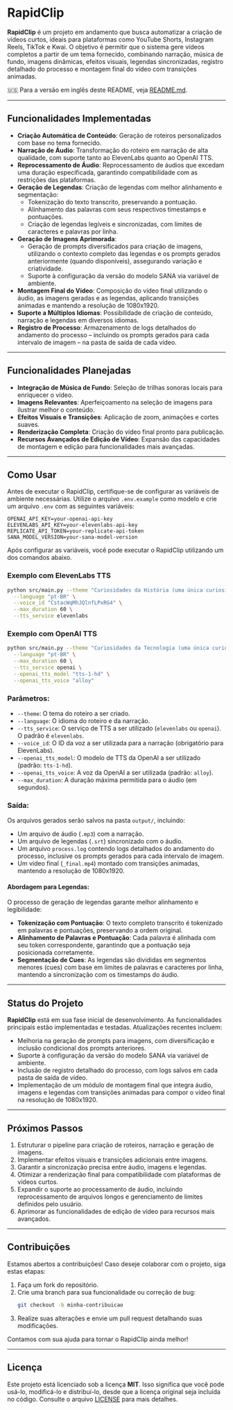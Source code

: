 # **RapidClip**

**RapidClip** é um projeto em andamento que busca automatizar a criação de vídeos curtos, ideais para plataformas como YouTube Shorts, Instagram Reels, TikTok e Kwai. O objetivo é permitir que o sistema gere vídeos completos a partir de um tema fornecido, combinando narração, música de fundo, imagens dinâmicas, efeitos visuais, legendas sincronizadas, registro detalhado do processo e montagem final do vídeo com transições animadas.

🇺🇸 Para a versão em inglês deste README, veja [README.md](README.md).

---

## **Funcionalidades Implementadas**

- **Criação Automática de Conteúdo**: Geração de roteiros personalizados com base no tema fornecido.
- **Narração de Áudio**: Transformação do roteiro em narração de alta qualidade, com suporte tanto ao ElevenLabs quanto ao OpenAI TTS.
- **Reprocessamento de Áudio**: Reprocessamento de áudios que excedam uma duração especificada, garantindo compatibilidade com as restrições das plataformas.
- **Geração de Legendas**: Criação de legendas com melhor alinhamento e segmentação:
  - Tokenização do texto transcrito, preservando a pontuação.
  - Alinhamento das palavras com seus respectivos timestamps e pontuações.
  - Criação de legendas legíveis e sincronizadas, com limites de caracteres e palavras por linha.
- **Geração de Imagens Aprimorada**:
  - Geração de prompts diversificados para criação de imagens, utilizando o contexto completo das legendas e os prompts gerados anteriormente (quando disponíveis), assegurando variação e criatividade.
  - Suporte à configuração da versão do modelo SANA via variável de ambiente.
- **Montagem Final do Vídeo**: Composição do vídeo final utilizando o áudio, as imagens geradas e as legendas, aplicando transições animadas e mantendo a resolução de 1080x1920.
- **Suporte a Múltiplos Idiomas**: Possibilidade de criação de conteúdo, narração e legendas em diversos idiomas.
- **Registro de Processo**: Armazenamento de logs detalhados do andamento do processo – incluindo os prompts gerados para cada intervalo de imagem – na pasta de saída de cada vídeo.

---

## **Funcionalidades Planejadas**

- **Integração de Música de Fundo**: Seleção de trilhas sonoras locais para enriquecer o vídeo.
- **Imagens Relevantes**: Aperfeiçoamento na seleção de imagens para ilustrar melhor o conteúdo.
- **Efeitos Visuais e Transições**: Aplicação de zoom, animações e cortes suaves.
- **Renderização Completa**: Criação do vídeo final pronto para publicação.
- **Recursos Avançados de Edição de Vídeo**: Expansão das capacidades de montagem e edição para funcionalidades mais avançadas.

---

## **Como Usar**

Antes de executar o RapidClip, certifique-se de configurar as variáveis de ambiente necessárias. Utilize o arquivo `.env.example` como modelo e crie um arquivo `.env` com as seguintes variáveis:

```plaintext
OPENAI_API_KEY=your-openai-api-key
ELEVENLABS_API_KEY=your-elevenlabs-api-key
REPLICATE_API_TOKEN=your-replicate-api-token
SANA_MODEL_VERSION=your-sana-model-version
```

Após configurar as variáveis, você pode executar o RapidClip utilizando um dos comandos abaixo.

### Exemplo com ElevenLabs TTS

```bash
python src/main.py --theme "Curiosidades da História (uma única curiosidade)" \
  --language "pt-BR" \
  --voice_id "CstacWqMhJQlnfLPxRG4" \
  --max_duration 60 \
  --tts_service elevenlabs
```

### Exemplo com OpenAI TTS

```bash
python src/main.py --theme "Curiosidades da Tecnologia (uma única curiosidade)" \
  --language "pt-BR" \
  --max_duration 60 \
  --tts_service openai \
  --openai_tts_model "tts-1-hd" \
  --openai_tts_voice "alloy"
```

### Parâmetros:
- `--theme`: O tema do roteiro a ser criado.
- `--language`: O idioma do roteiro e da narração.
- `--tts_service`: O serviço de TTS a ser utilizado (`elevenlabs` ou `openai`). O padrão é `elevenlabs`.
- `--voice_id`: O ID da voz a ser utilizada para a narração (obrigatório para ElevenLabs).
- `--openai_tts_model`: O modelo de TTS da OpenAI a ser utilizado (padrão: `tts-1-hd`).
- `--openai_tts_voice`: A voz da OpenAI a ser utilizada (padrão: `alloy`).
- `--max_duration`: A duração máxima permitida para o áudio (em segundos).

### Saída:
Os arquivos gerados serão salvos na pasta `output/`, incluindo:
- Um arquivo de áudio (`.mp3`) com a narração.
- Um arquivo de legendas (`.srt`) sincronizado com o áudio.
- Um arquivo `process.log` contendo logs detalhados do andamento do processo, inclusive os prompts gerados para cada intervalo de imagem.
- Um vídeo final (`_final.mp4`) montado com transições animadas, mantendo a resolução de 1080x1920.

#### Abordagem para Legendas:
O processo de geração de legendas garante melhor alinhamento e legibilidade:
- **Tokenização com Pontuação**: O texto completo transcrito é tokenizado em palavras e pontuações, preservando a ordem original.
- **Alinhamento de Palavras e Pontuação**: Cada palavra é alinhada com seu token correspondente, garantindo que a pontuação seja posicionada corretamente.
- **Segmentação de Cues**: As legendas são divididas em segmentos menores (cues) com base em limites de palavras e caracteres por linha, mantendo a sincronização com os timestamps do áudio.

---

## **Status do Projeto**

**RapidClip** está em sua fase inicial de desenvolvimento. As funcionalidades principais estão implementadas e testadas. Atualizações recentes incluem:
- Melhoria na geração de prompts para imagens, com diversificação e inclusão condicional dos prompts anteriores.
- Suporte à configuração da versão do modelo SANA via variável de ambiente.
- Inclusão de registro detalhado do processo, com logs salvos em cada pasta de saída de vídeo.
- Implementação de um módulo de montagem final que integra áudio, imagens e legendas com transições animadas para compor o vídeo final na resolução de 1080x1920.

---

## **Próximos Passos**

1. Estruturar o pipeline para criação de roteiros, narração e geração de imagens.
2. Implementar efeitos visuais e transições adicionais entre imagens.
3. Garantir a sincronização precisa entre áudio, imagens e legendas.
4. Otimizar a renderização final para compatibilidade com plataformas de vídeos curtos.
5. Expandir o suporte ao processamento de áudio, incluindo reprocessamento de arquivos longos e gerenciamento de limites definidos pelo usuário.
6. Aprimorar as funcionalidades de edição de vídeo para recursos mais avançados.

---

## **Contribuições**

Estamos abertos a contribuições! Caso deseje colaborar com o projeto, siga estas etapas:

1. Faça um fork do repositório.
2. Crie uma branch para sua funcionalidade ou correção de bug:
   ```bash
   git checkout -b minha-contribuicao
   ```
3. Realize suas alterações e envie um pull request detalhando suas modificações.

Contamos com sua ajuda para tornar o RapidClip ainda melhor!

---

## **Licença**

Este projeto está licenciado sob a licença **MIT**. Isso significa que você pode usá-lo, modificá-lo e distribuí-lo, desde que a licença original seja incluída no código. Consulte o arquivo [LICENSE](LICENSE) para mais detalhes.